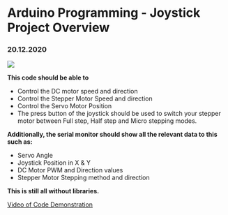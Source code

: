 <h1> Arduino Programming - Joystick Project Overview </h1>

<h3> 20.12.2020 </h3>

![](https://lh3.googleusercontent.com/s9nGahueTeOcTN0Nl7gFwoHKRJX7m3-6DCUp9oc4jTWErxIdT71v8hoxeton7LNE478xhdmF_NOyZ6HgOtn_aAk8He9K115qglxKJ7dlIx3bFNQ69iIMVHzXNqel0f63WoKK4B_wyigGsC_b_dkVv9yzox5BN-4RcOG9eZSw70DXQZNUfwJ3wgkJ6UIV2vntPTBPDHUVRynZlrgaRmMhgSD4ACISlQiJROxIQ_VLGptpBsayHs5-m-sHP3UxX3JPr-ROEAVtPoxNeE2RRceIVeCbZejTkcBTQomtj-rk9yoMFG-sMFvyZYbU9WakUujVasufWGVZYrcLLfaQhbYVdLJIKtnRza8tSXSO00runl8Obg1rpGKwwd_6oPl3ZPC8Kiw1RQBME1F4H_3MSXszGe3KYkvK0KxyhYMnCS8eoNhfkiCMQBUv7mpHneJIRKWSHt15xhVqN479bUTSUnpEJTXay_HzMB6ef-Aw0buIyizwz_j0ksTfif7v1gw5NLJqC7yxQkePjRkYhomW6P9Zf9krH1dQ6l4ExKYP85VrgiDGW90_FkZwDJZ9DUnCZeMjSfImXIwwqdAyang-f_bz6DCE2aNom9MVOOqmLnW1jEXLcshopkmb9PKtRTd24YfblWMvQSRX0NJYTtovzRUn4fycIhryNc-FaWUlSf640HG0VH_jDqtMfuHmsCfR2w=w592-h383-no?authuser=0)

**This code should be able to**

* Control the DC motor speed and direction
* Control the Stepper Motor Speed and direction
* Control the Servo Motor Position
* The press button of the joystick should be used to switch your stepper motor between Full step, Half step and Micro stepping modes.

**Additionally, the serial monitor should show all the relevant data to this such as:**

* Servo Angle
* Joystick Position in X & Y
* DC Motor PWM and Direction values
* Stepper Motor Stepping method and direction

**This is still all without libraries.**

[Video of Code Demonstration](https://www.youtube.com/watch?reload=9&v=zkEH4W_gqOI&feature=youtu.be)
